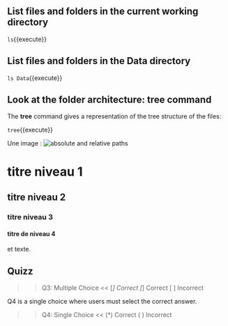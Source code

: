 
## List files and folders in the current working directory
`ls`{{execute}}

## List files and folders in the Data directory

`ls Data`{{execute}}

## Look at the folder architecture: tree command

The **tree** command gives a representation of the tree structure of the files:

`tree`{{execute}}

Une image : 
![absolute and relative paths](./assets/absolute_and_relative_paths.png)

# titre niveau 1

## titre niveau 2

### titre niveau 3

#### titre de niveau 4

et texte.


## Quizz


>>Q3: Multiple Choice <<
[*] Correct
[*] Correct
[ ] Incorrect

Q4 is a single choice where users must select the correct answer.

>>Q4: Single Choice <<
(*) Correct
( ) Incorrect


